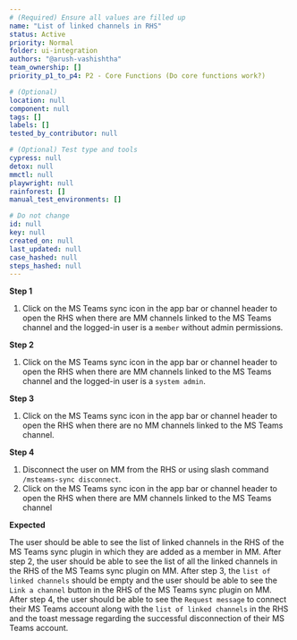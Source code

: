 ```yaml
---
# (Required) Ensure all values are filled up
name: "List of linked channels in RHS"
status: Active
priority: Normal
folder: ui-integration
authors: "@arush-vashishtha"
team_ownership: []
priority_p1_to_p4: P2 - Core Functions (Do core functions work?)

# (Optional)
location: null
component: null
tags: []
labels: []
tested_by_contributor: null

# (Optional) Test type and tools
cypress: null
detox: null
mmctl: null
playwright: null
rainforest: []
manual_test_environments: []

# Do not change
id: null
key: null
created_on: null
last_updated: null
case_hashed: null
steps_hashed: null
---
```


**Step 1**

1. Click on the MS Teams sync icon in the app bar or channel header to open the RHS when there are MM channels linked to the MS Teams channel and the logged-in user is a `member` without admin permissions.

**Step 2**

1. Click on the MS Teams sync icon in the app bar or channel header to open the RHS when there are MM channels linked to the MS Teams channel and the logged-in user is a `system admin`.

**Step 3**

1. Click on the MS Teams sync icon in the app bar or channel header to open the RHS when there are no MM channels linked to the MS Teams channel.

**Step 4**

1. Disconnect the user on MM from the RHS or using slash command `/msteams-sync disconnect`.
2. Click on the MS Teams sync icon in the app bar or channel header to open the RHS when there are MM channels linked to the MS Teams channel

**Expected**

The user should be able to see the list of linked channels in the RHS of the MS Teams sync plugin in which they are added as a member in MM.
After step 2, the user should be able to see the list of all the linked channels in the RHS of the MS Teams sync plugin on MM.
After step 3, the `list of linked channels` should be empty and the user should be able to see the `Link a channel` button in the RHS of the MS Teams sync plugin on MM.
After step 4, the user should be able to see the `Request message` to connect their MS Teams account along with the `list of linked channels` in the RHS and the toast message regarding the successful disconnection of their MS Teams account.
